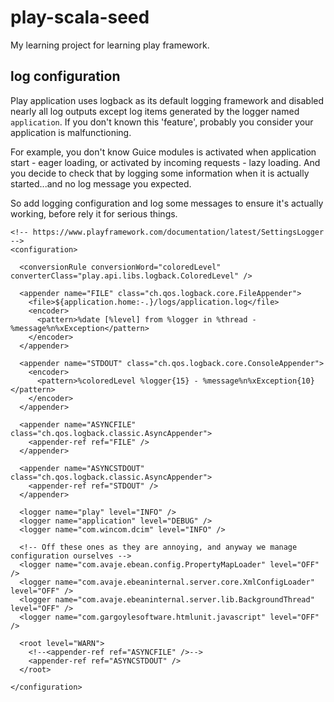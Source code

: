 # play-scala-seed
My learning project for learning play framework.

## log configuration

Play application uses logback as its default logging framework and disabled nearly all log outputs except log items generated by the logger named `application`.
If you don't known this 'feature', probably you consider your application is malfunctioning.

For example, you don't know Guice modules is activated when application start - eager loading, or activated by incoming requests - lazy loading. And you decide to check that by logging some information when it is actually started...and no log message you expected.

So add logging configuration and log some messages to ensure it's actually working, before rely it for serious things.

```
<!-- https://www.playframework.com/documentation/latest/SettingsLogger -->
<configuration>

  <conversionRule conversionWord="coloredLevel" converterClass="play.api.libs.logback.ColoredLevel" />

  <appender name="FILE" class="ch.qos.logback.core.FileAppender">
    <file>${application.home:-.}/logs/application.log</file>
    <encoder>
      <pattern>%date [%level] from %logger in %thread - %message%n%xException</pattern>
    </encoder>
  </appender>

  <appender name="STDOUT" class="ch.qos.logback.core.ConsoleAppender">
    <encoder>
      <pattern>%coloredLevel %logger{15} - %message%n%xException{10}</pattern>
    </encoder>
  </appender>

  <appender name="ASYNCFILE" class="ch.qos.logback.classic.AsyncAppender">
    <appender-ref ref="FILE" />
  </appender>

  <appender name="ASYNCSTDOUT" class="ch.qos.logback.classic.AsyncAppender">
    <appender-ref ref="STDOUT" />
  </appender>

  <logger name="play" level="INFO" />
  <logger name="application" level="DEBUG" />
  <logger name="com.wincom.dcim" level="INFO" />

  <!-- Off these ones as they are annoying, and anyway we manage configuration ourselves -->
  <logger name="com.avaje.ebean.config.PropertyMapLoader" level="OFF" />
  <logger name="com.avaje.ebeaninternal.server.core.XmlConfigLoader" level="OFF" />
  <logger name="com.avaje.ebeaninternal.server.lib.BackgroundThread" level="OFF" />
  <logger name="com.gargoylesoftware.htmlunit.javascript" level="OFF" />

  <root level="WARN">
    <!--<appender-ref ref="ASYNCFILE" />-->
    <appender-ref ref="ASYNCSTDOUT" />
  </root>

</configuration>
```

